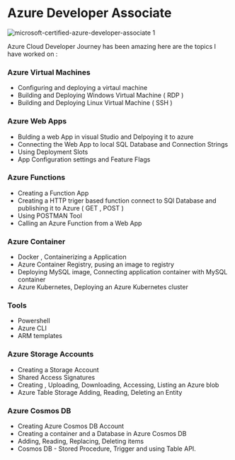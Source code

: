 # Azure Developer Associate


![microsoft-certified-azure-developer-associate 1](https://user-images.githubusercontent.com/73629052/197006663-b236c0ad-b747-4419-a3a5-085ddbadd38a.png)


Azure Cloud Developer Journey has been amazing here are the topics I have worked on : 

   ### Azure Virtual Machines 
   * Configuring and deploying a virtaul machine <br>
   * Building and Deploying Windows Virtual Machine ( RDP ) <br>
   * Building and Deploying Linux Virtual Machine ( SSH )

 ### Azure Web Apps
   * Bulding a web App in visual Studio and Delpoying it to azure <br>
   * Connecting the Web App to local SQL Database and Connection Strings <br>
   * Using Deployment Slots <br>
   * App Configuration settings and Feature Flags
   
 ### Azure Functions
   * Creating a Function App <br>
   * Creating a HTTP triger based function connect to SQl Database and publishing it to Azure ( GET , POST ) <br>
   * Using POSTMAN Tool <br>
   * Calling an Azure Function from a Web App

 ### Azure Container
   * Docker , Containerizing a Application <br>
   * Azure Container Registry, pusing an image to registry <br>
   * Deploying MySQL image, Connecting application container with MySQL container <br>
   * Azure Kubernetes, Deploying an Azure Kubernetes cluster

 ### Tools
   * Powershell <br>
   * Azure CLI <br>
   * ARM templates

 ### Azure Storage Accounts
   * Creating a Storage Account <br>
   * Shared Access Signatures <br>
   * Creating , Uploading, Downloading, Accessing, Listing an Azure blob <br>
   * Azure Table Storage Adding, Reading, Deleting an Entity

 ### Azure Cosmos DB
   * Creating Azure Cosmos DB Account <br>
   * Creating a container and a Database in Azure Cosmos DB <br>
   * Adding, Reading, Replacing, Deleting items <br>
   * Cosmos DB - Stored Procedure, Trigger and using Table API.


  
   
   
   
